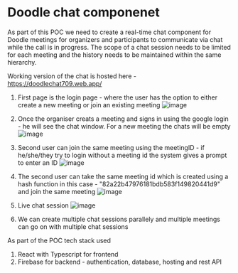 # Doodle chat componenet 

As part of this POC we need to create a real-time chat component for Doodle meetings for organizers and participants to communicate via chat while the call is in progress. The scope of a chat session needs to be limited for each meeting and the history needs to be maintained within the same hierarchy. 

Working version of the chat is hosted here - https://doodlechat709.web.app/

1. First page is the login page - where the user has the option to either create a new meeting or join an existing meeting
![image](https://github.com/vidhi6891/chat-app/assets/45257472/40d85cef-4aba-44b2-9593-311a1f1fbb7e)

2. Once the organiser creats a meeting and signs in using the google login - he will see the chat window. For a new meeting the chats will be empty
![image](https://github.com/vidhi6891/chat-app/assets/45257472/322f1e8b-8d14-4f72-8faf-affa1291b4d2)

3. Second user can join the same meeting using the meetingID - if he/she/they try to login without a meeting id the system gives a prompt to enter an ID
![image](https://github.com/vidhi6891/chat-app/assets/45257472/88bb0532-976e-4f78-9c5d-8016adb06071)
 
4. The second user can take the same meeting id which is created using a hash function in this case - "82a22b47976181bdb583f149820441d9" and join the same meeting
![image](https://github.com/vidhi6891/chat-app/assets/45257472/2a356c7a-efb9-43e2-aa0a-35604f5770e9)

5. Live chat session
![image](https://github.com/vidhi6891/chat-app/assets/45257472/6faadd1b-2d06-4649-93be-fdbe3d6bfdf6)

6. We can create multiple chat sessions parallely and multiple meetings can go on with multiple chat sessions

As part of the POC tech stack used
1. React with Typescript for frontend
2. Firebase for backend - authentication, database, hosting and rest API 


